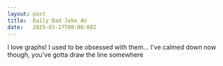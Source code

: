 ```yaml
---
layout: post
title:  Daily Dad Joke 4U
date:   2025-03-27T00:00:00Z
---
```

I love graphs! I used to be obsessed with them... I've calmed down now though, you've gotta draw the line somewhere
